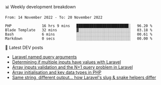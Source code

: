 📊 Weekly development breakdown
<!--START_SECTION:waka-->

```text
From: 14 November 2022 - To: 20 November 2022

PHP              16 hrs 9 mins   ████████████████████████░   96.20 %
Blade Template   32 mins         ▓░░░░░░░░░░░░░░░░░░░░░░░░   03.18 %
Bash             6 mins          ░░░░░░░░░░░░░░░░░░░░░░░░░   00.61 %
Markdown         0 secs          ░░░░░░░░░░░░░░░░░░░░░░░░░   00.00 %
```

<!--END_SECTION:waka-->

📕 Latest DEV posts
<!-- BLOG-POST-LIST:START -->
- [Laravel named query arguments](https://dev.to/michaelvickersuk/laravel-named-query-arguments-28kd)
- [Determining if multiple inputs have values with Laravel](https://dev.to/michaelvickersuk/determining-if-multiple-inputs-have-values-with-laravel-km6)
- [Array inputs validation and the N+1 query problem in Laravel](https://dev.to/michaelvickersuk/array-inputs-validation-and-the-n1-query-problem-in-laravel-2agb)
- [Array initialisation and key data types in PHP](https://dev.to/michaelvickersuk/array-initialisation-and-key-data-types-in-php-1e5b)
- [Same string, different output... how Laravel&#39;s slug &amp; snake helpers differ](https://dev.to/michaelvickersuk/same-string-different-output-how-laravels-slug-snake-helpers-differ-1ccj)
<!-- BLOG-POST-LIST:END -->
